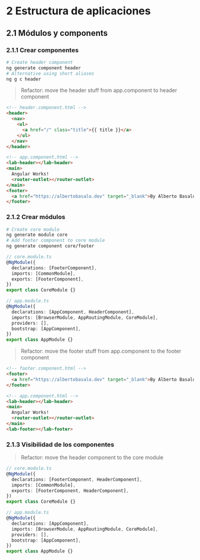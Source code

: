 # 2 Estructura de aplicaciones

## 2.1 Módulos y components

### 2.1.1 Crear componentes

```bash
# Create header component
ng generate component header
# Alternative using short aliases
ng g c header
```

> Refactor: move the header stuff from app.component to header component

```html
<!-- header.component.html -->
<header>
  <nav>
    <ul>
      <a href="/" class="title">{{ title }}</a>
    </ul>
  </nav>
</header>
```

```html
<!-- app.component.html -->
<lab-header></lab-header>
<main>
  Angular Works!
  <router-outlet></router-outlet>
</main>
<footer>
  <a href="https://albertobasalo.dev" target="_blank">By Alberto Basalo</a>
</footer>
```

### 2.1.2 Crear módulos

```bash
# Create core module
ng generate module core
# Add footer component to core module
ng generate component core/footer
```

```typescript
// core.module.ts
@NgModule({
  declarations: [FooterComponent],
  imports: [CommonModule],
  exports: [FooterComponent],
})
export class CoreModule {}
```

```typescript
// app.module.ts
@NgModule({
  declarations: [AppComponent, HeaderComponent],
  imports: [BrowserModule, AppRoutingModule, CoreModule],
  providers: [],
  bootstrap: [AppComponent],
})
export class AppModule {}
```

> Refactor: move the footer stuff from app.component to the footer component

```html
<!-- footer.component.html -->
<footer>
  <a href="https://albertobasalo.dev" target="_blank">By Alberto Basalo</a>
</footer>
```

```html
<!-- app.component.html -->
<lab-header></lab-header>
<main>
  Angular Works!
  <router-outlet></router-outlet>
</main>
<lab-footer></lab-footer>
```

### 2.1.3 Visibilidad de los componentes

> Refactor: move the header component to the core module

```typescript
// core.module.ts
@NgModule({
  declarations: [FooterComponent, HeaderComponent],
  imports: [CommonModule],
  exports: [FooterComponent, HeaderComponent],
})
export class CoreModule {}
```

```typescript
// app.module.ts
@NgModule({
  declarations: [AppComponent],
  imports: [BrowserModule, AppRoutingModule, CoreModule],
  providers: [],
  bootstrap: [AppComponent],
})
export class AppModule {}
```
